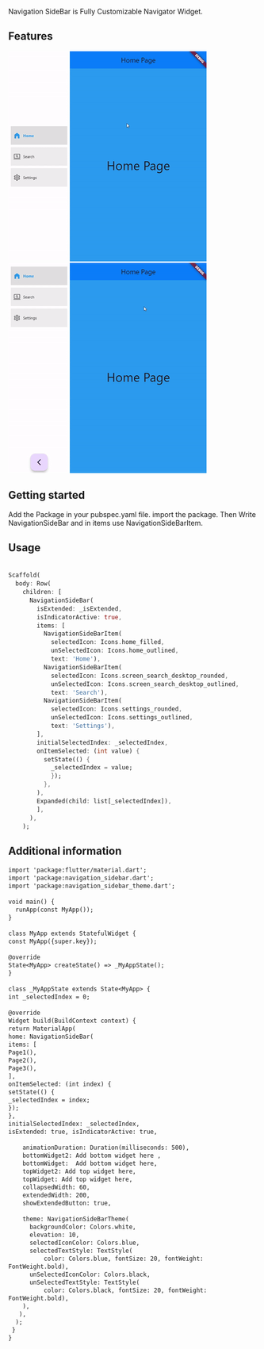 <!--
This README describes the package. If you publish this package to pub.dev,
this README's contents appear on the landing page for your package.

For information about how to write a good package README, see the guide for
[writing package pages](https://dart.dev/guides/libraries/writing-package-pages).

For general information about developing packages, see the Dart guide for
[creating packages](https://dart.dev/guides/libraries/create-library-packages)
and the Flutter guide for
[developing packages and plugins](https://flutter.dev/developing-packages).
-->

Navigation SideBar is Fully Customizable Navigator Widget.

## Features

![Navigation with selection](assets/videos/video1.gif)
![Navigation Items on Center](https://github.com/Zubi7Zubair/navigation_sidebar/blob/main/assets/videos/video2.gif)


## Getting started

Add the Package in your pubspec.yaml file.
import the package.
Then Write NavigationSideBar and in items use NavigationSideBarItem.

## Usage



```dart

Scaffold(
  body: Row(
    children: [
      NavigationSideBar(
        isExtended: _isExtended,
        isIndicatorActive: true,
        items: [
          NavigationSideBarItem(
            selectedIcon: Icons.home_filled,
            unSelectedIcon: Icons.home_outlined,
            text: 'Home'),
          NavigationSideBarItem(
            selectedIcon: Icons.screen_search_desktop_rounded,
            unSelectedIcon: Icons.screen_search_desktop_outlined,
            text: 'Search'),
          NavigationSideBarItem(
            selectedIcon: Icons.settings_rounded,
            unSelectedIcon: Icons.settings_outlined,
            text: 'Settings'),
        ],
        initialSelectedIndex: _selectedIndex,
        onItemSelected: (int value) {
          setState(() {
            _selectedIndex = value;
            });
          },
        ),
        Expanded(child: list[_selectedIndex]),
        ],
      ),
    );
```

## Additional information

    import 'package:flutter/material.dart';
    import 'package:navigation_sidebar.dart';
    import 'package:navigation_sidebar_theme.dart';

    void main() {
      runApp(const MyApp());
    }

    class MyApp extends StatefulWidget {
    const MyApp({super.key});

    @override
    State<MyApp> createState() => _MyAppState();
    }

    class _MyAppState extends State<MyApp> {
    int _selectedIndex = 0;

    @override
    Widget build(BuildContext context) {
    return MaterialApp(
    home: NavigationSideBar(
    items: [
    Page1(),
    Page2(),
    Page3(),
    ],
    onItemSelected: (int index) {
    setState(() {
    _selectedIndex = index;
    });
    },
    initialSelectedIndex: _selectedIndex,
    isExtended: true, isIndicatorActive: true,

        animationDuration: Duration(milliseconds: 500),
        bottomWidget2: Add bottom widget here ,
        bottomWidget:  Add bottom widget here,
        topWidget2: Add top widget here,
        topWidget: Add top widget here,
        collapsedWidth: 60,
        extendedWidth: 200,
        showExtendedButton: true,

        theme: NavigationSideBarTheme(
          backgroundColor: Colors.white,
          elevation: 10,
          selectedIconColor: Colors.blue,
          selectedTextStyle: TextStyle(
              color: Colors.blue, fontSize: 20, fontWeight: FontWeight.bold),
          unSelectedIconColor: Colors.black,
          unSelectedTextStyle: TextStyle(
              color: Colors.black, fontSize: 20, fontWeight: FontWeight.bold),
        ),
       ),
      );
     }
    }

